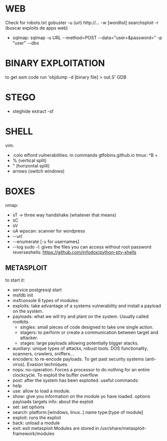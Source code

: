 # WEB
Check for robots.txt
gobuster -u (url) http://... -w [wordlist]
searchsploit -r (buscar exploits de apps web)

- sqlmap:
 sqlmap -u URL --method=POST --data="user=&password=" -p "user" --dbs

# BINARY EXPLOITATION
to get asm code run 'objdump -d [binary file] > out.S'
GDB

# STEGO
- steghide extract -sf

# SHELL
vim:
- :colo elflord
vulnerabilities:
in commands
gtfobins.github.io
tmux:
^B +
- % (vertical split)
- " (horizontal split)
- arrows (switch windows)

# BOXES
nmap:
- sT -> three way handshake (whatever that means)
- sC
- sV
- oA
wpscan: scanner for wordpress
- --url
- --enumerate [-u for usernames]
- --log
sudo -l: gives the files you can access without root password
reverseshells:
https://github.com/infodox/python-pty-shells
## METASPLOIT
to start it:
- service postgresql start
- msfdb init
- msfconsole
6 types of modules:
- exploits: take advantage of a systems vulnerability and install a payload on the system.
- payloads: what we will try and plant on the system. Usually called rootkits.
	- singles: small pieces of code designed to take one single action.
	- stagers: to perform or create a communication between target and attacker.
	- stages: large payloads allowing potentially bigger atacks.
- auxiliary: unique types of attacks, robust tools. DOS functionality, scanners, crawlers, sniffers...
- encoders: to re-encode payloads. To get past security systems (anti-virus). Evasion techniques.
- nops: no-operation. Forces a processor to do nothing for an entire clockcycle. To exploit the buffer overflow
- post: after the system has been exploited.
useful commands:
- help
- use: allow to load a module.
- show: give you information on the module yo have loaded.
	options
	payloads
	targets
	info: about the exploit
- set: set options
- search:
	platform:[windows, linux..]
	name
	type:[type of module]
- exploit: runs the exploit
- back: unload a module
- exit: exit metasploit
Modules are stored in /usr/share/metasploit-framework/modules

